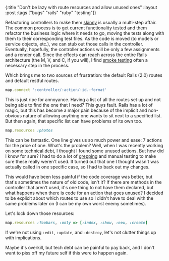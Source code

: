 {:title "Don't be lazy with route resources and allow unused ones"
:layout :post
:tags ["bugs" "rails" "ruby" "testing"]}

Refactoring controllers to make them [skinny][1] is usually a multi-step affair. The common
process is to get current functionality tested and them refactor the business logic where it needs
to go, moving the tests along with them to their corresponding test files. As the code is moved
(to models or service objects, etc.), we can stub out those calls in the controller. Eventually,
hopefully, the controller actions will be only a few assignments and a render call. Since the
effects can reach across the entire Rails architecture (the M, V, and C, if you will), I find
[smoke testing][2] often a necessary step in the process.

Which brings me to two sources of frustration: the default Rails (2.0) routes and default restful
routes.

```ruby
map.connect ':controller/:action/:id.:format'
```

This is just ripe for annoyance. Having a list of all the routes set up and not being able to find
the one that I need? This guys fault. Rails has a lot of magic, but this has become a major pain
because of the implicit and non-obvious nature of allowing anything one wants to sit next to a
specified list. But then again, that specific list can have problems of its own too.

```ruby
map.resources :photos
```

This can be fantastic. One line gives us so much power and ease: 7 actions for the price of one.
What's the problem? Well, when I was recently working on some [technical debt][3], I thought I
found some unused actions. But how did I know for sure? I had to do a lot of [grepping][4] and
manual testing to make sure these really weren't used. It turned out that one I thought wasn't was
actually called in one specific case, so I had to back out my changes.

This would have been less painful if the code coverage was better, but that's sometimes the nature
of old code, isn't it? If there are methods in the controller that aren't used, it's one thing to
not have them declared, but what happens when there is code for an action that goes unused? I
decided to be explicit about which routes to use so I didn't have to deal with the same problems
later on (I can be my own worst enemy sometimes).

Let's lock down those resources:

```ruby
map.resources :foobars, :only => [:index, :show, :new, :create]
```

If we're not using `:edit`, `:update`, and `:destroy`, let's not clutter things up with
implications.

Maybe it's overkill, but tech debt can be painful to pay back, and I don't want to piss off my
future self if this were to happen again.

[1]: http://weblog.jamisbuck.org/2006/10/18/skinny-controller-fat-model
[2]: http://en.wikipedia.org/wiki/Smoke_testing#Software_development
[3]: http://en.wikipedia.org/wiki/Technical_debt
[4]: http://en.wikipedia.org/wiki/Grep
